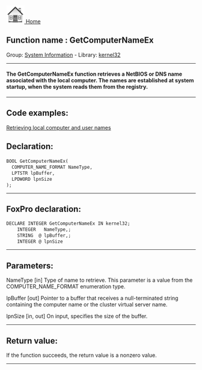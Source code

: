 [<img src="../../images/home.png"> Home ](https://github.com/VFPX/Win32API)  

## Function name : GetComputerNameEx
Group: [System Information](../../functions_group.md#System_Information)  -  Library: [kernel32](../../libraries.md#kernel32)  
***  


#### The GetComputerNameEx function retrieves a NetBIOS or DNS name associated with the local computer. The names are established at system startup, when the system reads them from the registry.
***  


## Code examples:
[Retrieving local computer and user names](../../samples/sample_041.md)  

## Declaration:
```foxpro  
BOOL GetComputerNameEx(
  COMPUTER_NAME_FORMAT NameType,
  LPTSTR lpBuffer,
  LPDWORD lpnSize
);  
```  
***  


## FoxPro declaration:
```foxpro  
DECLARE INTEGER GetComputerNameEx IN kernel32;
	INTEGER   NameType,;
	STRING  @ lpBuffer,;
	INTEGER @ lpnSize  
```  
***  


## Parameters:
NameType 
[in] Type of name to retrieve. This parameter is a value from the COMPUTER_NAME_FORMAT enumeration type.

lpBuffer 
[out] Pointer to a buffer that receives a null-terminated string containing the computer name or the cluster virtual server name. 

lpnSize 
[in, out] On input, specifies the size of the buffer.  
***  


## Return value:
If the function succeeds, the return value is a nonzero value.  
***  

